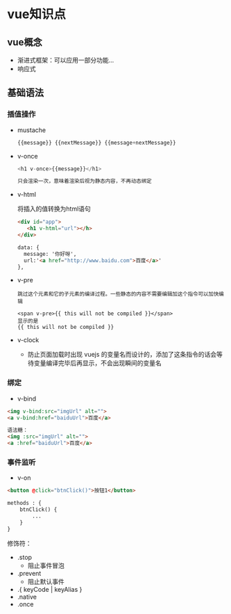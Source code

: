 # vue知识点

## vue概念

- 渐进式框架：可以应用一部分功能...
- 响应式

## 基础语法

### 插值操作

- mustache

  ```javascript
  {{message}} {{nextMessage}} {{message+nextMessage}}
  ```

- v-once

  ```javascript
  <h1 v-once>{{message}}</h1>
  
  只会渲染一次，意味着渲染后视为静态内容，不再动态绑定
  ```

- v-html

  将插入的值转换为html语句

  ```html
  <div id="app">
     <h1 v-html="url"></h>
  </div>
  
  data: {
    message: '你好呀',
    url:'<a href="http://www.baidu.com">百度</a>'
  },
  ```

- v-pre

  ```h&#39;t&#39;m
  跳过这个元素和它的子元素的编译过程。一些静态的内容不需要编辑加这个指令可以加快编辑
  
  <span v-pre>{{ this will not be compiled }}</span>   
  显示的是
  {{ this will not be compiled }}
  ```

- v-clock

  - 防止页面加载时出现 vuejs 的变量名而设计的，添加了这条指令的话会等待变量编译完毕后再显示，不会出现瞬间的变量名

### 绑定

- v-bind

```html
<img v-bind:src="imgUrl" alt="">
<a v-bind:href="baiduUrl">百度</a>

语法糖：
<img :src="imgUrl" alt="">
<a :href="baiduUrl">百度</a>
```

### 事件监听

- v-on

```html
<button @click="btnClick()">按钮1</button>

methods : {
    btnClick() {
        ...
    }
}
```

修饰符：

- .stop	
  - 阻止事件冒泡
- .prevent     
  - 阻止默认事件
- .{ keyCode | keyAlias }
- .native
- .once